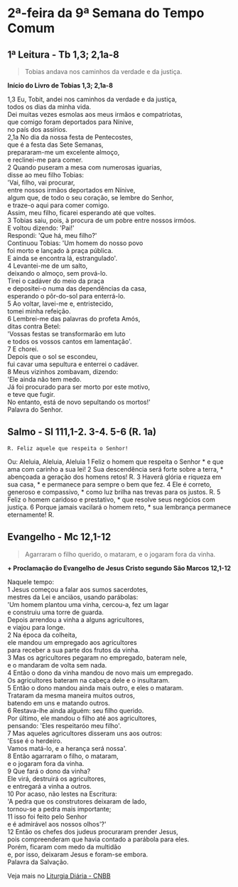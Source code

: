 # 2ª-feira da 9ª Semana do Tempo Comum

## 1ª Leitura - Tb 1,3; 2,1a-8

> Tobias andava nos caminhos da verdade e da justiça.

**Início do Livro de Tobias 1,3; 2,1a-8**

1,3 Eu, Tobit, andei nos caminhos da verdade e da justiça,   
 todos os dias da minha vida.   
 Dei muitas vezes esmolas aos meus irmãos e compatriotas,   
 que comigo foram deportados para Nínive,   
 no país dos assírios.    
2,1a No dia da nossa festa de Pentecostes,   
 que é a festa das Sete Semanas,   
 prepararam-me um excelente almoço,   
 e reclinei-me para comer.    
2 Quando puseram a mesa com numerosas iguarias,   
 disse ao meu filho Tobias:   
 'Vai, filho, vai procurar,   
 entre nossos irmãos deportados em Nínive,   
 algum que, de todo o seu coração, se lembre do Senhor,   
 e traze-o aqui para comer comigo.   
 Assim, meu filho, ficarei esperando até que voltes.    
3 Tobias saiu, pois, à procura de um pobre entre nossos irmóos.   
 E voltou dizendo: 'Pai!'   
 Respondi: 'Que há, meu filho?'   
 Continuou Tobias: 'Um homem do nosso povo   
 foi morto e lançado à praça pública.   
 E ainda se encontra lá, estrangulado'.    
4 Levantei-me de um salto,   
 deixando o almoço, sem prová-lo.   
 Tirei o cadáver do meio da praça   
 e depositei-o numa das dependências da casa,   
 esperando o pôr-do-sol para enterrá-lo.    
5 Ao voltar, lavei-me e, entristecido,   
 tomei minha refeição.    
6 Lembrei-me das palavras do profeta Amós,   
 ditas contra Betel:   
 'Vossas festas se transformarão em luto   
 e todos os vossos cantos em lamentação'.    
7 E chorei.   
 Depois que o sol se escondeu,   
 fui cavar uma sepultura e enterrei o cadáver.    
8 Meus vizinhos zombavam, dizendo:   
 'Ele ainda não tem medo.   
 Já foi procurado para ser morto por este motivo,   
 e teve que fugir.   
 No entanto, está de novo sepultando os mortos!'   
 Palavra do Senhor.

## Salmo - Sl 111,1-2. 3-4. 5-6 (R. 1a)

`R. Feliz aquele que respeita o Senhor!`

Ou: Aleluia, Aleluia, Aleluia 
  1 Feliz o homem que respeita o Senhor *     e que ama com carinho a sua lei!    2 Sua descendência será forte sobre a terra, *     abençoada a geração dos homens retos! R.    3 Haverá glória e riqueza em sua casa, *     e permanece para sempre o bem que fez.    4 Ele é correto, generoso e compassivo, *     como luz brilha nas trevas para os justos. R.    5 Feliz o homem caridoso e prestativo, *     que resolve seus negócios com justiça.    6 Porque jamais vacilará o homem reto, *     sua lembrança permanece eternamente! R.

## Evangelho - Mc 12,1-12

> Agarraram o filho querido, o mataram, e o jogaram fora da vinha.

**+ Proclamação do Evangelho de Jesus Cristo segundo São Marcos  12,1-12**

Naquele tempo:     
1 Jesus começou a falar aos sumos sacerdotes,   
 mestres da Lei e anciãos, usando parábolas:   
 'Um homem plantou uma vinha, cercou-a, fez um lagar   
 e construiu uma torre de guarda.   
 Depois arrendou a vinha a alguns agricultores,   
 e viajou para longe.    
2 Na época da colheita,   
 ele mandou um empregado aos agricultores   
 para receber a sua parte dos frutos da vinha.    
3 Mas os agricultores pegaram no empregado, bateram nele,   
 e o mandaram de volta sem nada.    
4 Então o dono da vinha mandou de novo mais um empregado.   
 Os agricultores bateram na cabeça dele e o insultaram.    
5 Então o dono mandou ainda mais outro, e eles o mataram.   
 Trataram da mesma maneira muitos outros,   
 batendo em uns e matando outros.    
6 Restava-lhe ainda alguém: seu filho querido.   
 Por último, ele mandou o filho até aos agricultores,   
 pensando: 'Eles respeitaróo meu filho'.    
7 Mas aqueles agricultores disseram uns aos outros:   
 'Esse é o herdeiro.   
 Vamos matá-lo, e a herança será nossa'.    
8 Então agarraram o filho, o mataram,   
 e o jogaram fora da vinha.    
9 Que fará o dono da vinha?   
 Ele virá, destruirá os agricultores,   
 e entregará a vinha a outros.    
10 Por acaso, não lestes na Escritura:   
 'A pedra que os construtores deixaram de lado,   
 tornou-se a pedra mais importante;    
11 isso foi feito pelo Senhor   
 e é admirável aos nossos olhos'?'    
12 Então os chefes dos judeus procuraram prender Jesus,   
 pois compreenderam que havia contado a parábola para eles.   
 Porém, ficaram com medo da multidão   
 e, por isso, deixaram Jesus e foram-se embora.   
 Palavra da Salvação.

Veja mais no [Liturgia Diária - CNBB](http://liturgiadiaria.cnbb.org.br/app/user/user/UserView.php?ano=2017&mes=6&dia=5)